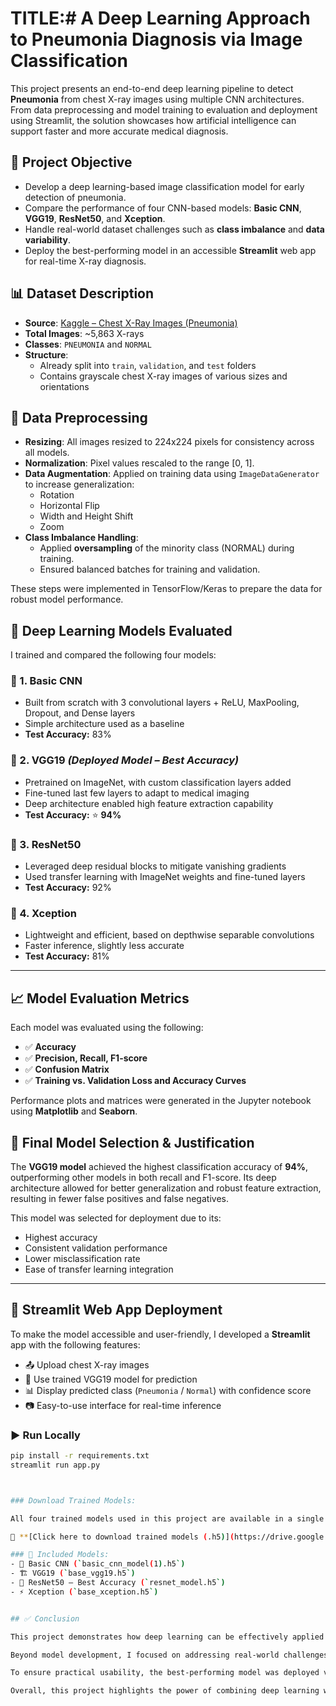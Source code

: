 # TITLE:# A Deep Learning Approach to Pneumonia Diagnosis via Image Classification

This project presents an end-to-end deep learning pipeline to detect **Pneumonia** from chest X-ray images using multiple CNN architectures. From data preprocessing and model training to evaluation and deployment using Streamlit, the solution showcases how artificial intelligence can support faster and more accurate medical diagnosis.


## 🎯 Project Objective

- Develop a deep learning-based image classification model for early detection of pneumonia.
- Compare the performance of four CNN-based models: **Basic CNN**, **VGG19**, **ResNet50**, and **Xception**.
- Handle real-world dataset challenges such as **class imbalance** and **data variability**.
- Deploy the best-performing model in an accessible **Streamlit** web app for real-time X-ray diagnosis.


## 📊 Dataset Description

- **Source**: [Kaggle – Chest X-Ray Images (Pneumonia)](https://www.kaggle.com/datasets/paultimothymooney/chest-xray-pneumonia)
- **Total Images**: ~5,863 X-rays  
- **Classes**: `PNEUMONIA` and `NORMAL`
- **Structure**:
  - Already split into `train`, `validation`, and `test` folders
  - Contains grayscale chest X-ray images of various sizes and orientations



## 🧹 Data Preprocessing

- **Resizing**: All images resized to 224x224 pixels for consistency across all models.
- **Normalization**: Pixel values rescaled to the range [0, 1].
- **Data Augmentation**: Applied on training data using `ImageDataGenerator` to increase generalization:
  - Rotation
  - Horizontal Flip
  - Width and Height Shift
  - Zoom
- **Class Imbalance Handling**:
  - Applied **oversampling** of the minority class (NORMAL) during training.
  - Ensured balanced batches for training and validation.
  
These steps were implemented in TensorFlow/Keras to prepare the data for robust model performance.


## 🧠 Deep Learning Models Evaluated

I trained and compared the following four models:

### 🔸 1. **Basic CNN**
- Built from scratch with 3 convolutional layers + ReLU, MaxPooling, Dropout, and Dense layers
- Simple architecture used as a baseline
- **Test Accuracy:** 83%

### 🔸 2. **VGG19** *(Deployed Model – Best Accuracy)*
- Pretrained on ImageNet, with custom classification layers added
- Fine-tuned last few layers to adapt to medical imaging
- Deep architecture enabled high feature extraction capability
- **Test Accuracy:** ⭐ **94%**

### 🔸 3. **ResNet50**
- Leveraged deep residual blocks to mitigate vanishing gradients
- Used transfer learning with ImageNet weights and fine-tuned layers
- **Test Accuracy:** 92%

### 🔸 4. **Xception**
- Lightweight and efficient, based on depthwise separable convolutions
- Faster inference, slightly less accurate
- **Test Accuracy:** 81%

---

## 📈 Model Evaluation Metrics

Each model was evaluated using the following:

- ✅ **Accuracy**
- ✅ **Precision, Recall, F1-score**
- ✅ **Confusion Matrix**
- ✅ **Training vs. Validation Loss and Accuracy Curves**

Performance plots and matrices were generated in the Jupyter notebook using **Matplotlib** and **Seaborn**.



## 🧪 Final Model Selection & Justification

The **VGG19 model** achieved the highest classification accuracy of **94%**, outperforming other models in both recall and F1-score. Its deep architecture allowed for better generalization and robust feature extraction, resulting in fewer false positives and false negatives.

This model was selected for deployment due to its:

- Highest accuracy
- Consistent validation performance
- Lower misclassification rate
- Ease of transfer learning integration

---

## 🚀 Streamlit Web App Deployment

To make the model accessible and user-friendly, I developed a **Streamlit** app with the following features:

- 📤 Upload chest X-ray images
- 🧠 Use trained VGG19 model for prediction
- 📊 Display predicted class (`Pneumonia` / `Normal`) with confidence score
- 📷 Easy-to-use interface for real-time inference

### ▶️ Run Locally

```bash
pip install -r requirements.txt
streamlit run app.py



### Download Trained Models:

All four trained models used in this project are available in a single Google Drive folder:

📁 **[Click here to download trained models (.h5)](https://drive.google.com/drive/folders/11KlSGEc-jJOcnWf1NKM8cb0lRc8AJhsA?usp=sharing)**

### 📌 Included Models:
- 🧠 Basic CNN (`basic_cnn_model(1).h5`)
- 🏗️ VGG19 (`base_vgg19.h5`)
- 🧠 ResNet50 – Best Accuracy (`resnet_model.h5`)
- ⚡ Xception (`base_xception.h5`)


## ✅ Conclusion

This project demonstrates how deep learning can be effectively applied to medical image classification, specifically for detecting pneumonia from chest X-ray images. Through the use of convolutional neural networks and transfer learning techniques, I built multiple models capable of distinguishing between normal and pneumonia cases with high confidence.

Beyond model development, I focused on addressing real-world challenges such as class imbalance, overfitting, and limited labeled data. By incorporating data augmentation, model regularization, and evaluation using multiple metrics, the models were made more robust and generalizable.

To ensure practical usability, the best-performing model was deployed via a **Streamlit web application**, allowing real-time prediction on user-uploaded X-rays. This bridges the gap between research and real-world deployment, making the tool accessible to both medical professionals and end users.

Overall, this project highlights the power of combining deep learning with accessible deployment tools to build meaningful, real-world AI solutions for healthcare.




